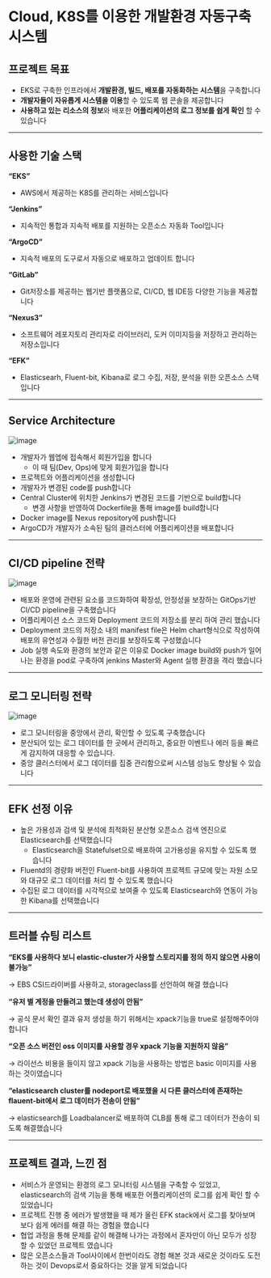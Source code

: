 # Cloud, K8S를 이용한 개발환경 자동구축 시스템
## 프로젝트 목표

- EKS로 구축한 인프라에서 **개발환경, 빌드, 배포를 자동화하는 시스템**을 구축합니다
- **개발자들이 자유롭게 시스템을 이용**할 수 있도록 웹 콘솔을 제공합니다
- **사용하고 있는 리소스의 정보**와 배포한 **어플리케이션의 로그 정보를 쉽게 확인** 할 수있습니다

---

## 사용한 기술 스택

**“EKS”**

- AWS에서 제공하는 K8S를 관리하는 서비스입니다

**“Jenkins”**

- 지속적인 통합과 지속적 배포를 지원하는 오픈소스 자동화 Tool입니다

**“ArgoCD”**

- 지속적 배포의 도구로서 자동으로 배포하고 업데이트 합니다

**“GitLab”**

- Git저장소를 제공하는 웹기반 플랫폼으로, CI/CD, 웹 IDE등 다양한 기능을 제공합니다

**“Nexus3”**

- 소프트웨어 레포지토리 관리자로 라이브러리, 도커 이미지등을 저장하고 관리하는 저장소입니다

**“EFK”**

- Elasticsearh, Fluent-bit, Kibana로 로그 수집, 저장, 분석을 위한 오픈소스 스택입니다

---

## Service Architecture

![image](https://user-images.githubusercontent.com/93701762/232328894-ad3be0f4-97c3-41e6-a095-67f424ee3c65.png)

- 개발자가 웹엡에 접속해서 회원가입을 합니다
    - 이 때 팀(Dev, Ops)에 맞게 회원가입을 합니다
- 프로젝트와 어플리케이션을 생성합니다
- 개발자가 변경된 code를 push합니다
- Central Cluster에 위치한 Jenkins가 변경된 코드를 기반으로 build합니다
    - 변경 사항을 반영하여 Dockerfile을 통해 image를 build합니다
- Docker image를 Nexus repository에 push합니다
- ArgoCD가 개발자가 소속된 팀의 클러스터에 어플리케이션을 배포합니다

---

## CI/CD pipeline 전략

![image](https://user-images.githubusercontent.com/93701762/232328943-7a2c340a-01de-4ecb-b59e-77633887b07f.png)

- 배포와 운영에 관련된 요소를 코드화하여 확장성, 안정성을 보장하는 GitOps기반 CI/CD pipeline을 구축했습니다
- 어플리케이션 소스 코드와 Deployment 코드의 저장소를 분리 하여 관리 했습니다
- Deployment 코드의 저장소 내의 manifest file은 Helm chart형식으로 작성하여 배포의 유연성과 수월한 버전 관리를 보장하도록 구성했습니다
- Job 실행 속도와 환경의 보안과 같은 이유로 Docker image build와 push가 일어나는 환경을 pod로 구축하여 jenkins Master와 Agent 실행 환경을 격리 했습니다

---

## 로그 모니터링 전략

![image](https://user-images.githubusercontent.com/93701762/232328982-776ce2f7-2320-41b2-9bc8-a57c830aec12.png)

- 로그 모니터링을 중앙에서 관리, 확인할 수 있도록 구축했습니다
- 분산되어 있는 로그 데이터를 한 곳에서 관리하고, 중요한 이벤트나 에러 등을 빠르게 감지하여 대응할 수 있습니다.
- 중앙 클러스터에서 로그 데이터를 집중 관리함으로써 시스템 성능도 향상될 수 있습니다

---

## EFK 선정 이유

- 높은 가용성과 검색 및 분석에 최적화된 분산형 오픈소스 검색 엔진으로 Elasticsearch를 선택했습니다
    - Elasticsearch을 Statefulset으로 배포하여 고가용성을 유지할 수 있도록 했습니다
- Fluentd의 경량화 버전인 Fluent-bit를 사용하여 프로젝트 규모에 맞는 자원 소모와 대규모 로그 데이터를 처리 할 수 있도록 했습니다
- 수집된 로그 데이터를 시각적으로 보여줄 수 있도록 Elasticsearch와 연동이 가능한 Kibana를 선택했습니다

---

## 트러블 슈팅 리스트

**“EKS를 사용하다 보니 elastic-cluster가 사용할 스토리지를 정의 하지 않으면 사용이 불가능”**

→ EBS CSI드라이버를 사용하고, storageclass를 선언하여 해결 했습니다

**“유저 별 계정을 만들려고 했는데 생성이 안됨”**

→ 공식 문서 확인 결과 유저 생성을 하기 위해서는 xpack기능을 true로 설정해주어야 합니다

**“오픈 소스 버전인 oss 이미지를 사용할 경우 xpack 기능을 지원하지 않음”**

→ 라이선스 비용을 들이지 않고 xpack 기능을 사용하는 방법은 basic 이미지를 사용하는 것이였습니다

**“elasticsearch cluster를 nodeport로 배포했을 시 다른 클러스터에 존재하는 flauent-bit에서 로그 데이터가 전송이 안됨”**

→ elasticsearch를 Loadbalancer로 배포하여 CLB를 통해 로그 데이터가 전송이 되도록 해결했습니다

---

## 프로젝트 결과, 느낀 점

- 서비스가 운영되는 환경의 로그 모니터링 시스템을 구축할 수 있었고, elasticsearch의 검색 기능을 통해 배포한 어플리케이션의 로그를 쉽게 확인 할 수 있었습니다
- 프로젝트 진행 중 에러가 발생했을 때 제가 올린 EFK stack에서 로그를 찾아보며 보다 쉽게 에러를 해결 하는 경험을 했습니다
- 협업 과정을 통해 문제를 같이 해결해 나가는 과정에서 혼자만이 아닌 모두가 성장 할 수 있었던 프로젝트 였습니다
- 많은 오픈소스들과 Tool사이에서 한번이라도 경험 해본 것과 새로운 것이라도 도전하는 것이 Devops로서 중요하다는 것을 알게 되었습니다
